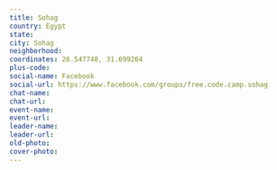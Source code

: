 ```yaml
---
title: Sohag
country: Egypt
state: 
city: Sohag
neighborhood: 
coordinates: 26.547748, 31.699264
plus-code:
social-name: Facebook
social-url: https://www.facebook.com/groups/free.code.camp.sohag
chat-name:
chat-url:
event-name:
event-url:
leader-name:
leader-url:
old-photo: 
cover-photo:
---
```

